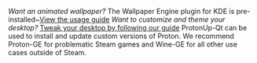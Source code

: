 *Want an animated wallpaper?* The Wallpaper Engine plugin for KDE is pre-installed~[View the usage guide](https://github.com/catsout/wallpaper-engine-kde-plugin#usage)
*Want to customize and theme your desktop?* [Tweak your desktop by following our guide](https://universal-blue.discourse.group/docs?topic=574)
ProtonUp-Qt can be used to install and update custom versions of Proton. We recommend Proton-GE for problematic Steam games and Wine-GE for all other use cases outside of Steam.